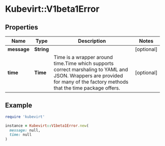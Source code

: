 # Kubevirt::V1beta1Error

## Properties

| Name | Type | Description | Notes |
| ---- | ---- | ----------- | ----- |
| **message** | **String** |  | [optional] |
| **time** | **Time** | Time is a wrapper around time.Time which supports correct marshaling to YAML and JSON.  Wrappers are provided for many of the factory methods that the time package offers. | [optional] |

## Example

```ruby
require 'kubevirt'

instance = Kubevirt::V1beta1Error.new(
  message: null,
  time: null
)
```

